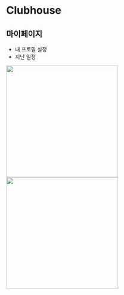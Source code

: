 # Clubhouse
## 마이페이지
- 내 프로필 설정
- 지난 일정


<img src="https://user-images.githubusercontent.com/22079767/223757511-9d514133-8003-4999-ba58-c819b02dc683.png" width="300">

<img src="https://user-images.githubusercontent.com/22079767/223757541-910f92cd-55a8-4485-8f8e-b93ae31cc41f.png" width="300">
